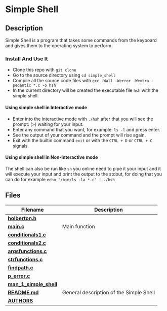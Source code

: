 # Simple Shell

## Description

Simple Shell is a program that takes some commands from the keyboard and gives them to the operating system to perform.

### Install And Use It

* Clone this repo with `git clone `
* Go to the source directory using  `cd simple_shell`  
* Compile all the source code files with `gcc -Wall -Werror -Wextra -pedantic *.c -o hsh`
* In the current directory will be created the executable file `hsh` with the simple shell.

#### Using simple shell in Interactive mode

* Enter into the interactive mode with `./hsh`  after that you will see the prompt: (>) waiting for your input. 
* Enter any command that you want, for example: `ls -l` and press enter.  
* See the output of your command and the prompt will rise again.
* Exit with the builtin command `exit` or with the `CTRL + D` or `CTRL + C` signals.  

#### Using simple shell in Non-Interactive mode

The shell can also be run like `sh` you online need to pipe it your input and it will execute your input and print the output to the stdout, for doing that you can do for example `echo "/bin/ls -la *.c" | ./hsh`

## Files

Filename | Description
-------- | ----------
**[holberton.h](holberton.h)** |
**[main.c](main.c)** | Main function
**[conditionals1.c](conditionals1.c)** |
**[conditionals2.c](conditionals2.c)** |
**[argsfunctions.c](argsfunctions.c)** |
**[strfunctions.c](strfunctions.c)** |
**[findpath.c](findpath.c)** |
**[p_error.c](p_error.c)** |
**[man_1_simple_shell](man_1_simple_shell)** |
**[README.md](README.md)** | General description of the Simple Shell
**[AUTHORS](AUTHORS)** |

